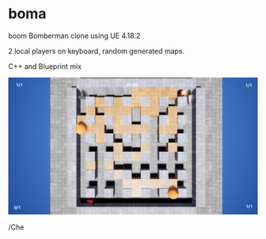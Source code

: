# boma
boom
Bomberman clone using UE 4.18.2

2 local players on keyboard, random generated maps.

C++ and Blueprint mix

![screenshot](https://github.com/n1nj4n/boma/blob/master/Originals/shot.png?raw=true)

/Che
